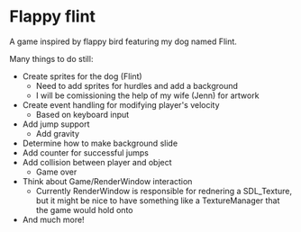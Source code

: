 # Flappy flint  
A game inspired by flappy bird featuring my dog named Flint.  

Many things to do still:  
* Create sprites for the dog (Flint)  
    - Need to add sprites for hurdles and add a background  
    - I will be comissioning the help of my wife (Jenn) for artwork
* Create event handling for modifying player's velocity  
    - Based on keyboard input  
* Add jump support  
    - Add gravity 
* Determine how to make background slide  
* Add counter for successful jumps  
* Add collision between player and object  
    - Game over  
* Think about Game/RenderWindow interaction  
    - Currently RenderWindow is responsible for rednering a SDL_Texture, but it might be nice to have something like a TextureManager that the game would hold onto
* And much more!
